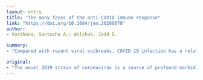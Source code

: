 ```yaml
---
layout: entry
title: "The many faces of the anti-COVID immune response"
link: "https://doi.org/10.1084/jem.20200678"
author:
- Vardhana, Santosha A.; Wolchok, Jedd D.

summary:
- "Compared with recent viral outbreaks, COVID-19 infection has a relatively high mortality rate. We explore the contributions of the innate and adaptive immune systems to both viral control and toxicity. The novel 2019 strain of coronavirus is a source of profound morbidity and mortality worldwide. In this Perspective, we explore the contribution of the immune system to both the viral control as well as the toxicity of the virus."

original:
- "The novel 2019 strain of coronavirus is a source of profound morbidity and mortality worldwide. Compared with recent viral outbreaks, COVID-19 infection has a relatively high mortality rate, the reasons for which are not entirely clear. Furthermore, treatment options for COVID-19 infection are currently limited. In this Perspective, we explore the contributions of the innate and adaptive immune systems to both viral control as well as toxicity during COVID-19 infections and offer suggestions to both understand and therapeutically modulate anti-COVID immunity."
---
```


